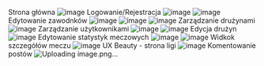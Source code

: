 Strona główna
![image](https://github.com/user-attachments/assets/12f684f1-8a0e-408f-839d-3dccf1a7a626)
Logowanie/Rejestracja
![image](https://github.com/user-attachments/assets/2a426945-aeed-48ba-a204-6acdb4f11e43)
![image](https://github.com/user-attachments/assets/c0ccb58b-2659-4c3c-af90-811bfc24b819)
Edytowanie zawodnków
![image](https://github.com/user-attachments/assets/7b7c3167-9a2f-439a-b8f4-ea12d8c3f094)
![image](https://github.com/user-attachments/assets/75e381ab-2d6d-41cd-8115-767a06694a80)
![image](https://github.com/user-attachments/assets/597450c3-b590-45c0-bf19-d6d82ae8275b)
Zarządzanie drużynami
![image](https://github.com/user-attachments/assets/5942344b-4e9d-45a0-86c3-99445508f4d3)
Zarządzanie użytkownikami
![image](https://github.com/user-attachments/assets/7c6a63b8-c7dd-4f5b-b4b5-fd3a161536ff)
![image](https://github.com/user-attachments/assets/92f74828-7233-4453-987d-52d7d547c380)
Edycja drużyn 
![image](https://github.com/user-attachments/assets/a59656dd-2dad-4865-9ba5-877e164d6503)
Edytowanie statystyk meczowych
![image](https://github.com/user-attachments/assets/3b8d250a-ab67-41fb-83df-7dc22c143d0a)
![image](https://github.com/user-attachments/assets/77766013-700c-42b1-b11e-077f9abd3ac6)
Widkok szczegółów meczu
![image](https://github.com/user-attachments/assets/890c24dd-8450-4b1f-bfc3-498ceb13592d)
UX Beauty - strona ligi
![image](https://github.com/user-attachments/assets/919129cf-36ca-4457-bc09-a0dfb3e3ec40)
Komentowanie postów 
![Uploading image.png…]()
